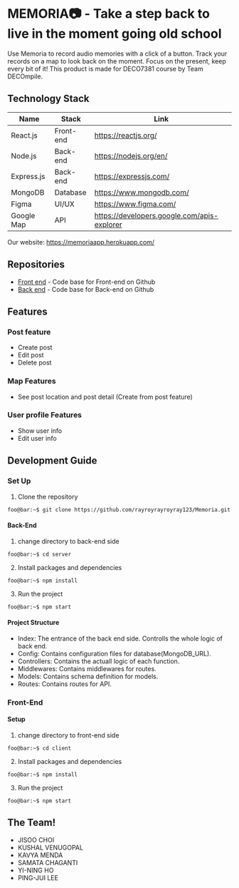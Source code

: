 # MEMORIA📷 - Take a step back to live in the moment going old school
Use Memoria to record audio memories with a click of a button.
Track your records on a map to look back on the moment.
Focus on the present, keep every bit of it! This product is
made for DECO7381 course by Team DECOmpile.
## Technology Stack
| Name | Stack | Link |
| --- | ----------- | ----------- |
| React.js | Front-end | https://reactjs.org/ |
| Node.js | Back-end | https://nodejs.org/en/ |
| Express.js | Back-end | https://expressjs.com/ |
| MongoDB | Database | https://www.mongodb.com/ |
| Figma | UI/UX | https://www.figma.com/ |
| Google Map | API | https://developers.google.com/apis-explorer |

Our website: https://memoriaapp.herokuapp.com/
## Repositories
- [Front end](
https://github.com/rayroyrayroyray123/Memoria/tree/main/client) - Code base for Front-end on Github
- [Back end](https://github.com/rayroyrayroyray123/Memoria/tree/main/server) - Code base for Back-end on Github
## Features
### Post feature
- Create post
- Edit post
- Delete post
  
### Map Features
- See post location and post detail (Create from post feature)
  
### User profile Features
- Show user info
- Edit user info
  
## Development Guide
### Set Up
1. Clone the repository
```console
foo@bar:~$ git clone https://github.com/rayroyrayroyray123/Memoria.git
```
#### Back-End
1. change directory to back-end side
```console
foo@bar:~$ cd server
```
2. Install packages and dependencies
```console
foo@bar:~$ npm install
```
3. Run the project
```console
foo@bar:~$ npm start
```

#### Project Structure
- Index: The entrance of the back end side. Controlls the whole logic of back end. 
- Config: Contains configuration files for database(MongoDB_URL).
- Controllers: Contains the actuall logic of each function.
- Middlewares: Contains middlewares for routes.
- Models: Contains schema definition for models.
- Routes: Contains routes for API.
### Front-End
#### Setup
1. change directory to front-end side
```console
foo@bar:~$ cd client
```
2. Install packages and dependencies
```console
foo@bar:~$ npm install
```
3. Run the project
```console
foo@bar:~$ npm start
```
## The Team!
- JISOO CHOI
- KUSHAL VENUGOPAL
- KAVYA MENDA
- SAMATA CHAGANTI
- YI-NING HO
- PING-JUI LEE